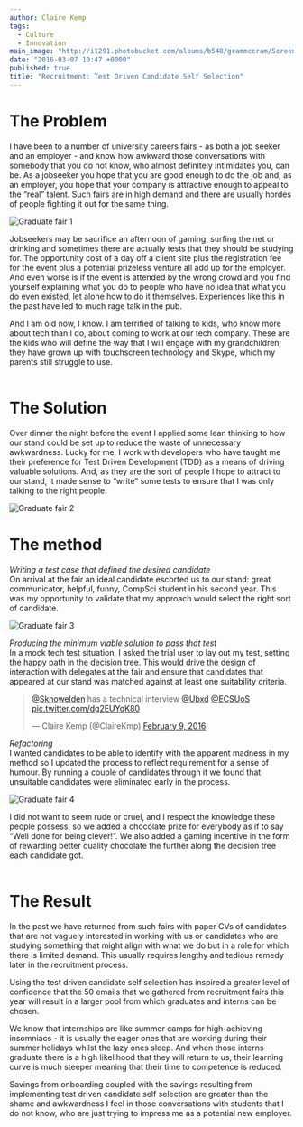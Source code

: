 ```yaml
---
author: Claire Kemp
tags: 
  - Culture
  - Innovation
main_image: "http://i1291.photobucket.com/albums/b548/grammccram/Screen%20Shot%202016-03-07%20at%2010.47.22_zps66x7wh2k.png"
date: "2016-03-07 10:47 +0000"
published: true
title: "Recruitment: Test Driven Candidate Self Selection"
---
```


# The Problem
I have been to a number of university careers fairs - as both a job seeker and an employer - and know how awkward those conversations with somebody that you do not know, who almost definitely intimidates you, can be. As a jobseeker you hope that you are good enough to do the job and, as an employer, you hope that your company is attractive enough to appeal to the “real” talent. Such fairs are in high demand and there are usually hordes of people fighting it out for the same thing.<br/>

![Graduate fair 1](http://i1291.photobucket.com/albums/b548/grammccram/Screen%20Shot%202016-03-07%20at%2011.13.19_zpshxbbpe4z.png)

Jobseekers may be sacrifice an afternoon of gaming, surfing the net or drinking and sometimes there are actually tests that they should be studying for. The opportunity cost of a day off a client site plus the registration fee for the event plus a potential prizeless venture all add up for the employer. And even worse is if the event is attended by the wrong crowd and you find yourself explaining what you do to people who have no idea that what you do even existed, let alone how to do it themselves. Experiences like this in the past have led to much rage talk in the pub.<br/>
 
And I am old now, I know. I am terrified of talking to kids, who know more about tech than I do, about coming to work at our tech company. These are the kids who will define the way that I will engage with my grandchildren; they have grown up with touchscreen technology and Skype, which my parents still struggle to use.<br/>
<br/>

# The Solution
Over dinner the night before the event I applied some lean thinking to how our stand could be set up to reduce the waste of unnecessary awkwardness. Lucky for me, I work with developers who have taught me their preference for Test Driven Development (TDD) as a means of driving valuable solutions. And, as they are the sort of people I hope to attract to our stand, it made sense to “write” some tests to ensure that I was only talking to the right people.<br/>

![Graduate fair 2](http://i1291.photobucket.com/albums/b548/grammccram/Screen%20Shot%202016-03-07%20at%2010.47.22_zps66x7wh2k.png)<br/>

# The method
<i>Writing a test case that defined the desired candidate</i><br/>
On arrival at the fair an ideal candidate escorted us to our stand: great communicator, helpful, funny, CompSci student in his second year. This was my opportunity to validate that my approach would select the right sort of candidate.<br/>

![Graduate fair 3](http://i1291.photobucket.com/albums/b548/grammccram/Screen%20Shot%202016-03-07%20at%2011.12.53_zpsraux16in.png)

<i>Producing the minimum viable solution to pass that test</i><br/>
In a mock tech test situation, I asked the trial user to lay out my test, setting the happy path in the decision tree.  This would drive the design of interaction with delegates at the fair and ensure that candidates that appeared at our stand was matched against at least one suitability criteria.<br/>

<blockquote class="twitter-tweet tw-align-center"><p lang="en" dir="ltr"><a href="https://twitter.com/Sknowelden">@Sknowelden</a> has a technical interview <a href="https://twitter.com/Ubxd">@Ubxd</a> <a href="https://twitter.com/ECSUoS">@ECSUoS</a> <a href="https://t.co/dg2EUYqK80">pic.twitter.com/dg2EUYqK80</a></p>&mdash; Claire Kemp (@ClaireKmp) <a href="https://twitter.com/ClaireKmp/status/696993064796160000">February 9, 2016</a></blockquote>
<script async src="//platform.twitter.com/widgets.js" charset="utf-8"></script></p>

<i>Refactoring</i><br/>
I wanted candidates to be able to identify with the apparent madness in my method so I updated the process to reflect requirement for a sense of humour. By running a couple of candidates through it we found that unsuitable candidates were eliminated early in the process.<br/>

![Graduate fair 4](http://i1291.photobucket.com/albums/b548/grammccram/Screen%20Shot%202016-03-07%20at%2010.52.47_zpsxifuik24.png)

I did not want to seem rude or cruel, and I respect the knowledge these people possess, so we added a chocolate prize for everybody as if to say “Well done for being clever!”. We also added a gaming incentive in the form of rewarding better quality chocolate the further along the decision tree each candidate got.<br/>
<br/>

# The Result
In the past we have returned from such fairs with paper CVs of candidates that are not vaguely interested in working with us or candidates who are studying something that might align with what we do but in a role for which there is limited demand. This usually requires lengthy and tedious remedy later in the recruitment process.<br/>

Using the test driven candidate self selection has inspired a greater level of confidence that the 50 emails that we gathered from recruitment fairs this year will result in a larger pool from which graduates and interns can be chosen.<br/>

We know that internships are like summer camps for high-achieving insomniacs - it is usually the eager ones that are working during their summer holidays whilst the lazy ones sleep. And when those interns graduate there is a high likelihood that they will return to us, their learning curve is much steeper meaning that their time to competence is reduced.<br/>

Savings from onboarding coupled with the savings resulting from implementing test driven candidate self selection are greater than the shame and awkwardness I feel in those conversations with students that I do not know, who are just trying to impress me as a potential new employer.<br/>






